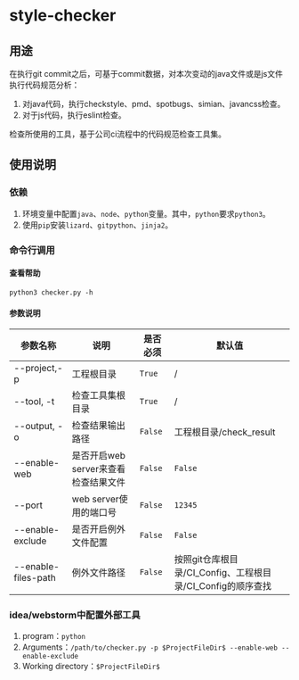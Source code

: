 # style-checker

## 用途

在执行git commit之后，可基于commit数据，对本次变动的java文件或是js文件执行代码规范分析：
1. 对java代码，执行checkstyle、pmd、spotbugs、simian、javancss检查。
2. 对于js代码，执行eslint检查。

检查所使用的工具，基于公司ci流程中的代码规范检查工具集。

## 使用说明

### 依赖

1. 环境变量中配置`java`、`node`、`python`变量。其中，`python`要求`python3`。
2. 使用`pip`安装`lizard`、`gitpython`、`jinja2`。

### 命令行调用

#### 查看帮助

```shell
python3 checker.py -h
```

#### 参数说明

| 参数名称                | 说明                      | 是否必须    | 默认值                                       |
|---------------------|-------------------------|---------|-------------------------------------------|
| --project,-p        | 工程根目录                   | `True`  | /                                         |
| --tool, -t          | 检查工具集根目录                | `True`  | /                                         |
| --output, -o        | 检查结果输出路径                | `False` | 工程根目录/check_result                        |
| --enable-web        | 是否开启web server来查看检查结果文件 | `False` | `False`                                   |
| --port              | web server使用的端口号        | `False` | `12345`                                   |
| --enable-exclude    | 是否开启例外文件配置              | `False` | `False`                                   |
| --enable-files-path | 例外文件路径                  | `False` | 按照git仓库根目录/CI_Config、工程根目录/CI_Config的顺序查找 |

### idea/webstorm中配置外部工具

1. program：`python`
2. Arguments：`/path/to/checker.py -p $ProjectFileDir$ --enable-web --enable-exclude`
3. Working directory：`$ProjectFileDir$`

